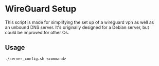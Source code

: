 # WireGuard Setup

This script is made for simplifying the set up of a wireguard vpn as well as an unbound DNS server.
It's originally designed for a Debian server, but could be improved for other Os.

## Usage

```
./server_config.sh <command>
```

